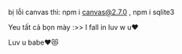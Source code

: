 bị lỗi canvas thì: npm i canvas@2.7.0 , npm i sqlite3

Yeu tất cả bọn mày :>>
I fall in luv w u❤️

Luv u babe❤️😻
